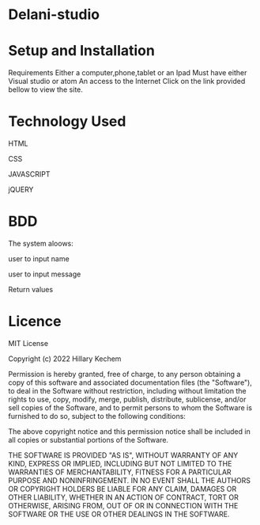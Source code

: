 # Delani-studio
# Setup and Installation

Requirements Either a computer,phone,tablet or an Ipad
Must have either Visual studio or atom
An access to the Internet
Click on the link provided bellow to view the site.

# Technology Used 
HTML

CSS 

JAVASCRIPT

jQUERY

# BDD
The system aloows:

user to input name


user to input message


Return values

# Licence
MIT License

Copyright (c) 2022 Hillary Kechem

Permission is hereby granted, free of charge, to any person obtaining a copy
of this software and associated documentation files (the "Software"), to deal
in the Software without restriction, including without limitation the rights
to use, copy, modify, merge, publish, distribute, sublicense, and/or sell
copies of the Software, and to permit persons to whom the Software is
furnished to do so, subject to the following conditions:

The above copyright notice and this permission notice shall be included in all
copies or substantial portions of the Software.

THE SOFTWARE IS PROVIDED "AS IS", WITHOUT WARRANTY OF ANY KIND, EXPRESS OR
IMPLIED, INCLUDING BUT NOT LIMITED TO THE WARRANTIES OF MERCHANTABILITY,
FITNESS FOR A PARTICULAR PURPOSE AND NONINFRINGEMENT. IN NO EVENT SHALL THE
AUTHORS OR COPYRIGHT HOLDERS BE LIABLE FOR ANY CLAIM, DAMAGES OR OTHER
LIABILITY, WHETHER IN AN ACTION OF CONTRACT, TORT OR OTHERWISE, ARISING FROM,
OUT OF OR IN CONNECTION WITH THE SOFTWARE OR THE USE OR OTHER DEALINGS IN THE
SOFTWARE.
